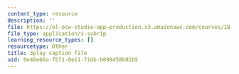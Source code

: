 ```yaml
---
content_type: resource
description: ''
file: https://ol-ocw-studio-app-production.s3.amazonaws.com/courses/18-03sc-differential-equations-fall-2011/0e46e66afb718e1171dbb098458b01b5_sn3orkHWqUQ.srt
file_type: application/x-subrip
learning_resource_types: []
resourcetype: Other
title: 3play caption file
uid: 0e46e66a-fb71-8e11-71db-b098458b01b5
---
```

